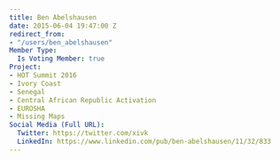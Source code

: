 ```yaml
---
title: Ben Abelshausen
date: 2015-06-04 19:47:00 Z
redirect_from:
- "/users/ben_abelshausen"
Member Type:
  Is Voting Member: true
Project:
- HOT Summit 2016
- Ivory Coast
- Senegal
- Central African Republic Activation
- EUROSHA
- Missing Maps
Social Media (Full URL):
  Twitter: https://twitter.com/xivk
  LinkedIn: https://www.linkedin.com/pub/ben-abelshausen/11/32/833
---
```


